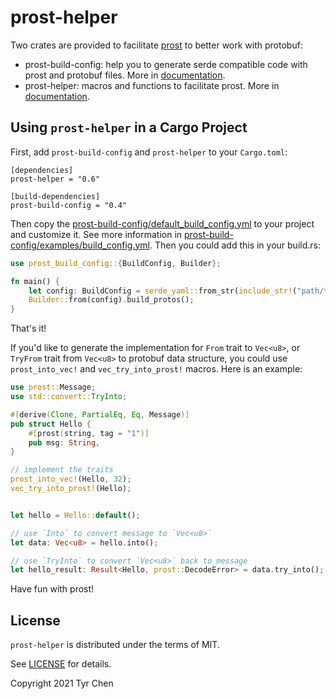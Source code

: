 # prost-helper

Two crates are provided to facilitate [prost](https://github.com/danburkert/prost) to better work with protobuf:

- prost-build-config: help you to generate serde compatible code with prost and protobuf files. More in [documentation](https://docs.rs/prost-build-config).
- prost-helper: macros and functions to facilitate prost. More in [documentation](https://docs.rs/prost-helper).

## Using `prost-helper` in a Cargo Project

First, add `prost-build-config` and `prost-helper` to your `Cargo.toml`:

```
[dependencies]
prost-helper = "0.6"

[build-dependencies]
prost-build-config = "0.4"
```

Then copy the [prost-build-config/default_build_config.yml](prost-build-config/default_build_config.yml) to your project and customize it. See more information in [prost-build-config/examples/build_config.yml](prost-build-config/examples/build_config.yml). Then you could add this in your build.rs:

```rust
use prost_build_config::{BuildConfig, Builder};

fn main() {
    let config: BuildConfig = serde_yaml::from_str(include_str!("path/to/your/build_config.yml")).unwrap();
    Builder::from(config).build_protos();
}
```

That's it!

If you'd like to generate the implementation for `From` trait to `Vec<u8>`, or `TryFrom` trait from `Vec<u8>` to protobuf data structure, you could use `prost_into_vec!` and `vec_try_into_prost!` macros. Here is an example:

```rust
use prost::Message;
use std::convert::TryInto;

#[derive(Clone, PartialEq, Eq, Message)]
pub struct Hello {
    #[prost(string, tag = "1")]
    pub msg: String,
}

// implement the traits
prost_into_vec!(Hello, 32);
vec_try_into_prost!(Hello);


let hello = Hello::default();

// use `Into` to convert message to `Vec<u8>`
let data: Vec<u8> = hello.into();

// use `TryInto` to convert `Vec<u8>` back to message
let hello_result: Result<Hello, prost::DecodeError> = data.try_into();
```

Have fun with prost!

## License

`prost-helper` is distributed under the terms of MIT.

See [LICENSE](LICENSE.md) for details.

Copyright 2021 Tyr Chen
